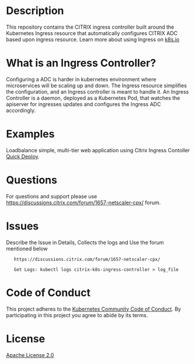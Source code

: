 # **Description**

This repository contains the CITRIX ingress controller built around the Kubernetes Ingress resource that automatically configures CITRIX ADC based upon ingress resource.
Learn more about using Ingress on [k8s.io](https://kubernetes.io/docs/concepts/services-networking/ingress/) 

# **What is an Ingress Controller?**

Configuring a  ADC is harder in kubernetes environment where microservices will be scaling up and down.
The Ingress resource simplifies the configuration, and an Ingress controller is meant to handle it.
An Ingress Controller is a daemon, deployed as a Kubernetes Pod, that watches the apiserver for ingresses  updates and configures the Ingress ADC accordingly.

# **Examples**

Loadbalance simple, multi-tier web application using Citrix Ingress Contoller [Quick Deploy](./example). 

# **Questions**
For questions and support please use https://discussions.citrix.com/forum/1657-netscaler-cpx/ forum. 

# **Issues**
Describe the Issue in Details, Collects the logs and  Use the forum mentioned below
```
   https://discussions.citrix.com/forum/1657-netscaler-cpx/
  
   Get Logs: kubectl logs citrix-k8s-ingress-controller > log_file
```

# **Code of Conduct**
This project adheres to the [Kubernetes Community Code of Conduct](https://github.com/kubernetes/community/blob/master/code-of-conduct.md). By participating in this project you agree to abide by its terms.

# **License**
[Apache License 2.0](./license/LICENSE)
